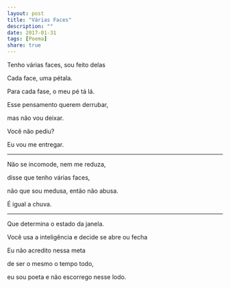 ```yaml
---
layout: post
title: "Várias Faces"
description: ""
date: 2017-01-31
tags: [Poema]
share: true
---
```


Tenho várias faces, sou feito delas

Cada face, uma pétala.

Para cada fase, o meu pé tá lá.

Esse pensamento querem derrubar,

mas não vou deixar.

Você não pediu?

Eu vou me entregar.

----------

Não se incomode, nem me reduza,

disse que tenho várias faces,

não que sou medusa, então não abusa.

É igual a chuva.

----------

Que determina o estado da janela.

Você usa a inteligência e decide se abre ou fecha

Eu não acredito nessa meta

de ser o mesmo o tempo todo,

eu sou poeta e não escorrego nesse lodo.
